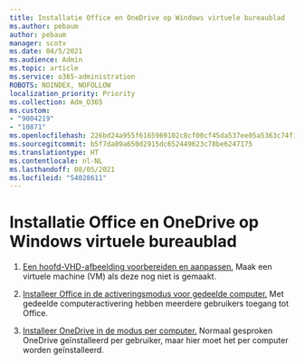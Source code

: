 ```yaml
---
title: Installatie Office en OneDrive op Windows virtuele bureaublad
ms.author: pebaum
author: pebaum
manager: scotv
ms.date: 04/5/2021
ms.audience: Admin
ms.topic: article
ms.service: o365-administration
ROBOTS: NOINDEX, NOFOLLOW
localization_priority: Priority
ms.collection: Adm_O365
ms.custom:
- "9004219"
- "10871"
ms.openlocfilehash: 226bd24a955f6165969102c8cf00cf45da537ee05a5363c74f1dfd055d922e1d
ms.sourcegitcommit: b5f7da89a650d2915dc652449623c78be6247175
ms.translationtype: HT
ms.contentlocale: nl-NL
ms.lasthandoff: 08/05/2021
ms.locfileid: "54028611"
---
```

# <a name="install-office-and-onedrive-on-windows-virtual-desktop"></a>Installatie Office en OneDrive op Windows virtuele bureaublad

1. [Een hoofd-VHD-afbeelding voorbereiden en aanpassen.](https://docs.microsoft.com/azure/virtual-desktop/set-up-customize-master-image) Maak een virtuele machine (VM) als deze nog niet is gemaakt.

1. [Installeer Office in de activeringsmodus voor gedeelde computer.](https://docs.microsoft.com/azure/virtual-desktop/install-office-on-wvd-master-image#install-office-in-shared-computer-activation-mode) Met gedeelde computeractivering hebben meerdere gebruikers toegang tot Office.

1. [Installeer OneDrive in de modus per computer.](https://docs.microsoft.com/azure/virtual-desktop/install-office-on-wvd-master-image#install-onedrive-in-per-machine-mode) Normaal gesproken OneDrive geïnstalleerd per gebruiker, maar hier moet het per computer worden geïnstalleerd.